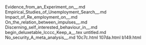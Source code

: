 Evidence_from_an_Experiment_on__.md
Empirical_Studies_of_Unemployment_Search__.md
Impact_of_Re_employment_on__.md
On_the_relation_between_impulses__.md
Discerning_self_interested_behaviour_in__.md
begin_deluxetable_lcccc_Keep_a__.tex
untitled.md
No_security_A_meta_analysis__.md
10c7c.html
107da.html
b149.html
